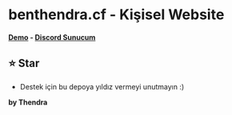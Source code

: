 # benthendra.cf - Kişisel Website<br/>
#### [Demo](https://benthendra.cf) - [Discord Sunucum](https://discord.gg/tDyBJ8rv8k)

## ⭐ Star
 - Destek için bu depoya yıldız vermeyi unutmayın :)

**by Thendra**
